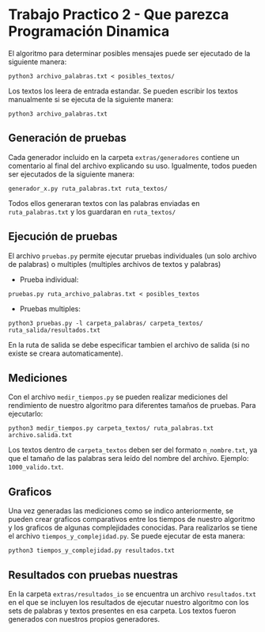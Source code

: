 # Trabajo Practico 2 - Que parezca Programación Dinamica
El algoritmo para determinar posibles mensajes puede ser ejecutado de la siguiente manera:

```
python3 archivo_palabras.txt < posibles_textos/
```

Los textos los leera de entrada estandar. Se pueden escribir los textos manualmente si se ejecuta de la siguiente manera:

```
python3 archivo_palabras.txt
```

## Generación de pruebas
Cada generador incluido en la carpeta `extras/generadores` contiene un comentario al final del archivo explicando su uso. Igualmente, todos pueden ser ejecutados de la siguiente manera:

```
generador_x.py ruta_palabras.txt ruta_textos/
```

Todos ellos generaran textos con las palabras enviadas en `ruta_palabras.txt` y los guardaran en `ruta_textos/`

## Ejecución de pruebas
El archivo `pruebas.py` permite ejecutar pruebas individuales (un solo archivo de palabras) o multiples (multiples archivos de textos y palabras)

- Prueba individual:
```
pruebas.py ruta_archivo_palabras.txt < posibles_textos
```

- Pruebas multiples:
```
python3 pruebas.py -l carpeta_palabras/ carpeta_textos/ ruta_salida/resultados.txt
```
En la ruta de salida se debe especificar tambien el archivo de salida (si no existe se creara automaticamente).

## Mediciones
Con el archivo `medir_tiempos.py` se pueden realizar mediciones del rendimiento de nuestro algoritmo para diferentes tamaños de pruebas.
Para ejecutarlo:

```
python3 medir_tiempos.py carpeta_textos/ ruta_palabras.txt archivo.salida.txt
```

Los textos dentro de `carpeta_textos` deben ser del formato `n_nombre.txt`, ya que el tamaño de las palabras sera leído del nombre del archivo. Ejemplo: `1000_valido.txt`.

## Graficos
Una vez generadas las mediciones como se indico anteriormente, se pueden crear graficos comparativos entre los tiempos de nuestro algoritmo y los graficos de algunas complejidades conocidas. Para realizarlos se tiene el archivo `tiempos_y_complejidad.py`. Se puede ejecutar de esta manera:

```
python3 tiempos_y_complejidad.py resultados.txt
```

## Resultados con pruebas nuestras
En la carpeta `extras/resultados_io` se encuentra un archivo `resultados.txt` en el que se incluyen los resultados de ejecutar nuestro algoritmo con los sets de palabras y textos presentes en esa carpeta. Los textos fueron generados con nuestros propios generadores.